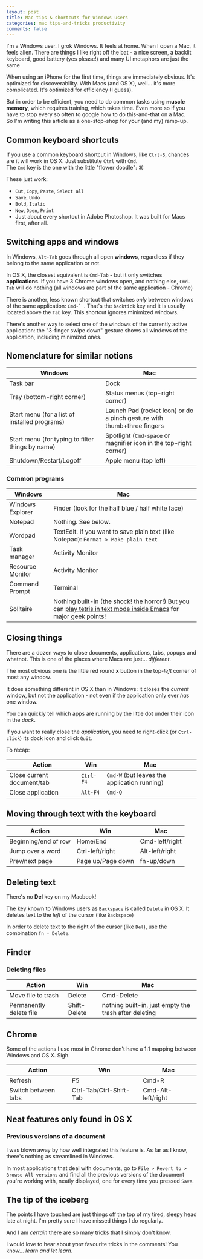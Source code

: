 ```yaml
---
layout: post
title: Mac tips & shortcuts for Windows users 
categories: mac tips-and-tricks productivity
comments: false
---
```


I'm a Windows user. I grok Windows. It feels at home. When I open a Mac, it feels alien. There are things I like right off the bat - a nice screen, a backlit keyboard, good battery (yes please!) and many UI metaphors are just the same 

When using an iPhone for the first time, things are immediately obvious. It's optimized for discoverability. With Macs (and OS X), well... it's more complicated. It's optimized for efficiency (I guess). 

But in order to be efficient, you need to do common tasks using **muscle memory**, which requires training, which takes time. Even more so if you have to stop every so often to google how to do this-and-that on a Mac.  
So I'm writing this article as a one-stop-shop for your (and my) ramp-up.

## Common keyboard shortcuts

If you use a common keyboard shortcut in Windows, like `Ctrl-S`, chances are it will work in OS X. Just substitute `Ctrl` with `Cmd`.  
The `Cmd` key is the one with the little "flower doodle": ⌘

These just work:

- `Cut`, `Copy`, `Paste`, `Select all`
- `Save`, `Undo`
- `Bold`, `Italic`
- `New`, `Open`, `Print`
- Just about every shortcut in Adobe Photoshop. It was built for Macs first, after all.

## Switching apps and windows

In Windows, `Alt-Tab` goes through all open **windows**, regardless if they belong to the same application or not.

In OS X, the closest equivalent is `Cmd-Tab` - but it only switches **applications**. If you have 3 Chrome windows open, and nothing else, `Cmd-Tab` will do nothing (all windows are part of the same application - Chrome)

There is another, less known shortcut that switches *only* between windows of the same application: ``Cmd-` ``. That's the `backtick` key and it is usually located above the `Tab` key. This shortcut ignores minimized windows.

There's another way to select one of the windows of the currently active application: the "3-finger swipe down" gesture shows all windows of the application, including minimized ones. 

## Nomenclature for similar notions

Windows | Mac
---------|---
Task bar | Dock
Tray (bottom-right corner) | Status menus (top-right corner) 
Start menu (for a list of installed programs) | Launch Pad (rocket icon) or do a pinch gesture with thumb+three fingers
Start menu (for typing to filter things by name) | Spotlight (`Cmd-space` or magnifier icon in the top-right corner)
Shutdown/Restart/Logoff | Apple menu (top left)

### Common programs

Windows | Mac
---------|---
Windows Explorer | Finder (look for the half blue / half white face)
Notepad | Nothing. See below.
Wordpad | TextEdit. If you want to save plain text (like Notepad): `Format > Make plain text`
Task manager | Activity Monitor
Resource Monitor | Activity Monitor
Command Prompt | Terminal
Solitaire | Nothing built-in (the shock! the horror!) But you can [play tetris in text mode inside Emacs](http://computers.tutsplus.com/tutorials/how-to-play-tetris-pong-and-other-hidden-games-on-your-mac--mac-44485) for major geek points!

## Closing things

There are a dozen ways to close documents, applications, tabs, popups and whatnot. This is one of the places where Macs are just... *different*.

The most obvious one is the little red round **x** button in the top-*left* corner of most any window.

It does something different in OS X than in Windows: it closes the *current* window, but not the application - not even if the application only ever *has* one window. 
 
You can quickly tell which apps are running by the little dot under their icon in the *dock*.

If you want to really close the *application*, you need to right-click (or `Ctrl-click`) its dock icon and click `Quit`.

To recap:

Action | Win    | Mac
-------|--------|----
Close current document/tab   | `Ctrl-F4` | `Cmd-W` (but leaves the application running)
Close application    | `Alt-F4` | `Cmd-Q`

## Moving through text with the keyboard

Action | Win    | Mac
-------|--------|----
Beginning/end of row| Home/End | Cmd-left/right
Jump over a word | Ctrl-left/right | Alt-left/right
Prev/next page | Page up/Page down | fn-up/down
 
## Deleting text

There's no **Del** key on my Macbook!  

The key known to Windows users as `Backspace` is called `Delete` in OS X. It deletes text to the *left* of the cursor (like `Backspace`) 

In order to delete text to the right of the cursor (like `Del`), use the combination `fn - Delete`.

## Finder

### Deleting files
Action | Win    | Mac
-------|--------|----
Move file to trash | Delete | Cmd-Delete
Permanently delete file | Shift-Delete | nothing built-in, just empty the trash after deleting


## Chrome

Some of the actions I use most in Chrome don't have a 1:1 mapping between Windows and OS X. Sigh.

Action | Win    | Mac
-------|--------|----
Refresh | F5 | Cmd-R
Switch between tabs | Ctrl-Tab/Ctrl-Shift-Tab | Cmd-Alt-left/right


## Neat features only found in OS X
### Previous versions of a document

I was blown away by how well integrated this feature is. As far as I know, there's nothing as streamlined in Windows. 

 In most applications that deal with documents, go to `File > Revert to > Browse All versions` and find all the previous versions of the document you're working with, neatly displayed, one for every time you pressed `Save`.
 
## The tip of the iceberg
 
 The points I have touched are just things off the top of my tired, sleepy head late at night. 
 I'm pretty sure I have missed things I do regularly. 
 
 And I am *certain* there are so many tricks that I simply don't know.
 
 I would love to hear about *your* favourite tricks in the comments! You know... *learn and let learn*.
 